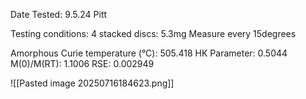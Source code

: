 Date Tested: 9.5.24 Pitt

Testing conditions:
4 stacked discs: 5.3mg
Measure every 15degrees

Amorphous Curie temperature (°C): 505.418
HK Parameter: 0.5044
M(0)/M(RT): 1.1006
RSE: 0.002949 
<!-- PUBLISH STOP -->
![[Pasted image 20250716184623.png]]